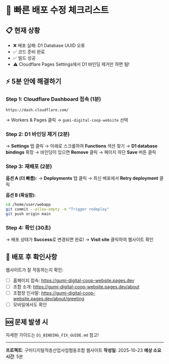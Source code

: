 # 🚀 빠른 배포 수정 체크리스트

## 📋 현재 상황
- ❌ 배포 실패: D1 Database UUID 오류
- ✅ 코드 준비 완료
- ✅ 빌드 성공
- ⚠️ Cloudflare Pages Settings에서 D1 바인딩 제거만 하면 됨!

## ⚡ 5분 안에 해결하기

### Step 1: Cloudflare Dashboard 접속 (1분)
```
https://dash.cloudflare.com/
```
→ Workers & Pages 클릭
→ `gumi-digital-coop-website` 선택

### Step 2: D1 바인딩 제거 (2분)
→ **Settings** 탭 클릭
→ 아래로 스크롤하여 **Functions** 섹션 찾기
→ **D1 database bindings** 확장
→ 바인딩이 있으면 **Remove** 클릭
→ 페이지 하단 **Save** 버튼 클릭

### Step 3: 재배포 (2분)
**옵션 A (더 빠름):**
→ **Deployments** 탭 클릭
→ 최신 배포에서 **Retry deployment** 클릭

**옵션 B (확실함):**
```bash
cd /home/user/webapp
git commit --allow-empty -m "Trigger redeploy"
git push origin main
```

### Step 4: 확인 (30초)
→ 배포 상태가 **Success**로 변경되면 완료!
→ **Visit site** 클릭하여 웹사이트 확인

## 📱 배포 후 확인사항

웹사이트가 잘 작동하는지 확인:
- [ ] 홈페이지 접속: https://gumi-digital-coop-website.pages.dev
- [ ] 조합 소개: https://gumi-digital-coop-website.pages.dev/about
- [ ] 조합장 인사말: https://gumi-digital-coop-website.pages.dev/about/greeting
- [ ] 모바일에서도 확인

## 🆘 문제 발생 시

자세한 가이드는 `D1_BINDING_FIX_GUIDE.md` 참고!

---

**프로젝트**: 구미디지털적층산업사업협동조합 웹사이트
**작성일**: 2025-10-23
**예상 소요 시간**: 5분
